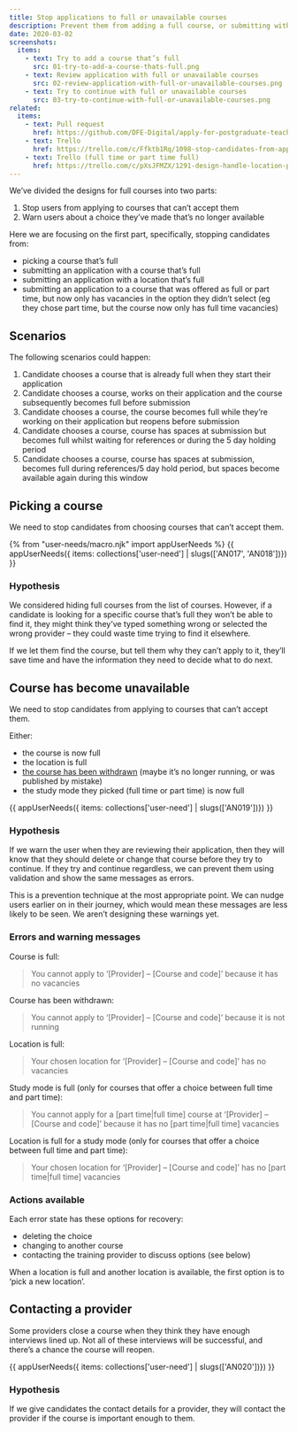 ```yaml
---
title: Stop applications to full or unavailable courses
description: Prevent them from adding a full course, or submitting with a full course.
date: 2020-03-02
screenshots:
  items:
    - text: Try to add a course that’s full
      src: 01-try-to-add-a-course-thats-full.png
    - text: Review application with full or unavailable courses
      src: 02-review-application-with-full-or-unavailable-courses.png
    - text: Try to continue with full or unavailable courses
      src: 03-try-to-continue-with-full-or-unavailable-courses.png
related:
  items:
    - text: Pull request
      href: https://github.com/DFE-Digital/apply-for-postgraduate-teacher-training-prototype/pull/356
    - text: Trello
      href: https://trello.com/c/Ffktb1Rq/1098-stop-candidates-from-applying-to-courses-that-are-full-or-closed
    - text: Trello (full time or part time full)
      href: https://trello.com/c/pXsJFMZX/1291-design-handle-location-pt-ft-courses-filling
---
```


We’ve divided the designs for full courses into two parts:

1. Stop users from applying to courses that can’t accept them
2. Warn users about a choice they’ve made that’s no longer available

Here we are focusing on the first part, specifically, stopping candidates from:

* picking a course that’s full
* submitting an application with a course that’s full
* submitting an application with a location that’s full
* submitting an application to a course that was offered as full or part time, but now only has vacancies in the option they didn’t select (eg they chose part time, but the course now only has full time vacancies)

## Scenarios

The following scenarios could happen:

1. Candidate chooses a course that is already full when they start their application
2. Candidate chooses a course, works on their application and the course subsequently becomes full before submission
3. Candidate chooses a course, the course becomes full while they’re working on their application but reopens before submission
4. Candidate chooses a course, course has spaces at submission but becomes full whilst waiting for references or during the 5 day holding period
5. Candidate chooses a course, course has spaces at submission, becomes full during references/5 day hold period, but spaces become available again during this window

## Picking a course

We need to stop candidates from choosing courses that can’t accept them.

{% from "user-needs/macro.njk" import appUserNeeds %}
{{ appUserNeeds({ items: collections['user-need'] | slugs(['AN017', 'AN018'])}) }}

### Hypothesis

We considered hiding full courses from the list of courses. However, if a candidate is looking for a specific course that’s full they won’t be able to find it, they might think they’ve typed something wrong or selected the wrong provider – they could waste time trying to find it elsewhere.

If we let them find the course, but tell them why they can’t apply to it, they’ll save time and have the information they need to decide what to do next.

## Course has become unavailable

We need to stop candidates from applying to courses that can’t accept them.

Either:

* the course is now full
* the location is full
* [the course has been withdrawn](/publish-teacher-training-courses/deleting-and-withdrawing) (maybe it’s no longer running, or was published by mistake)
* the study mode they picked (full time or part time) is now full

{{ appUserNeeds({ items: collections['user-need'] | slugs(['AN019'])}) }}

### Hypothesis

If we warn the user when they are reviewing their application, then they will know that they should delete or change that course before they try to continue. If they try and continue regardless, we can prevent them using validation and show the same messages as errors.

This is a prevention technique at the most appropriate point. We can nudge users earlier on in their journey, which would mean these messages are less likely to be seen. We aren’t designing these warnings yet.

### Errors and warning messages

Course is full:

> You cannot apply to ‘[Provider] – [Course and code]’ because it has no vacancies

Course has been withdrawn:

> You cannot apply to ‘[Provider] – [Course and code]’ because it is not running

Location is full:

> Your chosen location for ‘[Provider] – [Course and code]’ has no vacancies

Study mode is full (only for courses that offer a choice between full time and part time):

> You cannot apply for a [part time|full time] course at ‘[Provider] – [Course and code]’ because it has no [part time|full time] vacancies

Location is full for a study mode (only for courses that offer a choice between full time and part time):

> Your chosen location for ‘[Provider] – [Course and code]’ has no [part time|full time] vacancies

### Actions available

Each error state has these options for recovery:

* deleting the choice
* changing to another course
* contacting the training provider to discuss options (see below)

When a location is full and another location is available, the first option is to ‘pick a new location’.

## Contacting a provider

Some providers close a course when they think they have enough interviews lined up. Not all of these interviews will be successful, and there’s a chance the course will reopen.

{{ appUserNeeds({ items: collections['user-need'] | slugs(['AN020'])}) }}

### Hypothesis

If we give candidates the contact details for a provider, they will contact the provider if the course is important enough to them.

